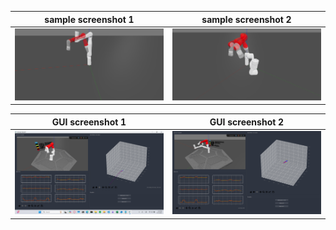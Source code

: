 | sample screenshot 1 | sample screenshot 2|
| --- | ---|
| ![sample screenshot 1](images/swift_snap-1.png) | ![sample screenshot 2](images/swift_snap-2.png)| 

| GUI screenshot 1 | GUI screenshot 2|
| --- | ---|
| ![gui screenshot 1](images/gui1.png) | ![gui screenshot 2](images/gui2.png) |
